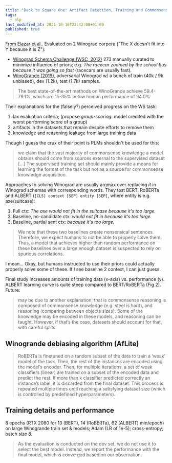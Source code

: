 ```yaml
---
title: "Back to Square One: Artifact Detection, Training and Commonsense Disentanglement in the Winograd Schema"
tags:
  - nlp
last_modified_at: 2021-10-16T22:42:00+01:00
published: true
---
```


[From Elazar et al.](https://arxiv.org/pdf/2104.08161.pdf).
Evaluated on 2 Winograd corpora ("The X doesn't fit into Y because it is Z"):
* [Winograd Schema Challenge (WSC, 2012)](https://www.aaai.org/ocs/index.php/KR/KR12/paper/viewPaper/4492)
  273 manually curated to minimize influence of priors; e.g. *The racecar zoomed
by the school bus because it was going so fast* (racecars are usually fast).
* [WinoGrande (2019)](https://arxiv.org/abs/1907.10641), adversarial Winograd
  w/ a bunch of train (40k / 9k unbiased), dev (1.2k), test (1.7k) samples.
> The best state-of-the-art methods on WinoGrande achieve 59.4-79.1%, which are
> 15-35% below human performance of 94.0%

Their explanations for the (falsely?) perceived progress on the WS task:
1. lax evaluation criteria; (propose *group-scoring*: model credited with the
   worst performing score of a group)
2. artifacts in the datasets that remain despite efforts to remove them
3. knowledge and reasoning leakage from large training data

Though I guess the crux of their point is PLMs shouldn't be used for this:
> we claim that the vast majority of commonsense knowledge a model obtains
> should come from sources external to the supervised dataset [...] The
> supervised training set should mainly provide a means for learning the
> format of the task but not as a source for commonsense knowledge acquisition.

Approaches to solving Winograd are usually argmax over replacing *it* in
Winograd schemas with corresponding words. They test BERT, RoBERTa and ALBERT
(`[CLS] context [SEP] entity [SEP]`, where entity is e.g. axe/suitcase):
1. Full ctx: *The axe would not fit in the suitcase because it's too large.*
2. Baseline, no-candidate ctx: *would not fit in because it's too large.*
3. Baseline, partial sent ctx: *because it's too large.*

> We note that these two baselines create nonsensical sentences. Therefore, we
> expect humans to not be able to properly solve them. Thus, a model that
> achieves higher than random performance on these baselines over a large enough
> dataset is suspected to rely on spurious correlations.

I mean... Okay, but humans instructed to use their priors could actually
properly solve some of these. If I see baseline 2 context, I can just guess.

Final study increases amounts of training data (x-axis) vs. performance (y).
ALBERT learning curve is quite steep compared to BERT/RoBERTa (Fig 2). Future:
> may be due to another explanation; that is commonsense reasoning is composed
> of commonsense knowledge (e.g. steel is hard), and reasoning (comparing
> between objects sizes). Some of the knowledge may be encoded in these models,
> and reasoning can be taught. However, if that’s the case, datasets should
> account for that, with careful splits.


## Winogrande debiasing algorithm (AfLite)

> RoBERTa is finetuned on a random subset of the data to train a ‘weak’ model of
> the task. Then, the rest of the instances are encoded using the model’s
> encoder. Then, for multiple iterations, a set of weak classifiers (linear) are
> trained on a subset of the encoded data and predict the rest. If more than k
> classifier predicted correctly an instance’s label, it is discarded from the
> final dataset. This process is repeated multiple times until reaching a
> satisfying dataset size (which is controlled by predefined hyperparameters).


## Training details and performance

8 epochs (RTX 2080 for 13 (BERT), 14 (RoBERTa), 62 (ALBERT) min/epoch) on large
Winogrande train set & models; Adam (LR of 1e-5); cross-entropy; batch size 8.
> As the evaluation is conducted on the dev set, we do not use it to select the
> best model. Instead, we report the performance with the final model, which is
> converged based on our observation.

